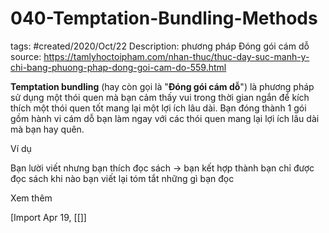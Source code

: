 # 040-Temptation-Bundling-Methods

tags: #created/2020/Oct/22
Description: phương pháp Đóng gói cám dỗ
source: https://tamlyhoctoipham.com/nhan-thuc/thuc-day-suc-manh-y-chi-bang-phuong-phap-dong-goi-cam-do-559.html

**Temptation bundling** (hay còn gọi là "**Đóng gói cám dỗ**") là phương pháp sử dụng một thói quen mà bạn cảm thấy vui trong thời gian ngắn để kích thích một thói quen tốt mang lại một lợi ích lâu dài. Bạn đóng thành 1 gói gồm hành vi cám dỗ bạn làm ngay với các thói quen mang lại lợi ích lâu dài mà bạn hay quên.

Ví dụ

Bạn lười viết nhưng bạn thích đọc sách → bạn kết hợp thành bạn chỉ được đọc sách khi nào bạn viết lại tóm tắt những gì bạn đọc

Xem thêm

[Import Apr 19, [[]]